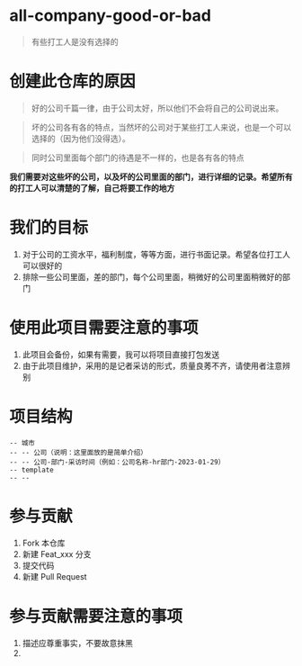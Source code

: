 # all-company-good-or-bad
> 有些打工人是没有选择的

# 创建此仓库的原因
> 好的公司千篇一律，由于公司太好，所以他们不会将自己的公司说出来。

> 坏的公司各有各的特点，当然坏的公司对于某些打工人来说，也是一个可以选择的（因为他们没得选）。

> 同时公司里面每个部门的待遇是不一样的，也是各有各的特点

**我们需要对这些坏的公司，以及坏的公司里面的部门，进行详细的记录。希望所有的打工人可以清楚的了解，自己将要工作的地方**

# 我们的目标

1. 对于公司的工资水平，福利制度，等等方面，进行书面记录。希望各位打工人可以很好的
2. 排除一些公司里面，差的部门，每个公司里面，稍微好的公司里面稍微好的部门


# 使用此项目需要注意的事项
1. 此项目会备份，如果有需要，我可以将项目直接打包发送
2. 由于此项目维护，采用的是记者采访的形式，质量良莠不齐，请使用者注意辨别

# 项目结构
```
-- 城市
-- -- 公司（说明：这里面放的是简单介绍）
-- -- 公司-部门-采访时间（例如：公司名称-hr部门-2023-01-29）
-- template
-- -- 

```

# 参与贡献
1. Fork 本仓库
2. 新建 Feat_xxx 分支
3. 提交代码
4. 新建 Pull Request

# 参与贡献需要注意的事项
1. 描述应尊重事实，不要故意抹黑
2.

